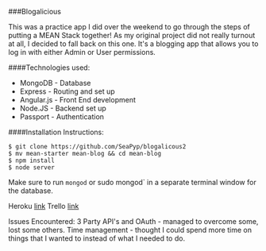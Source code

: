 ###Blogalicious

This was a practice app I did over the weekend to go through the steps of putting a MEAN Stack together!  As my original project did not really turnout at all, I decided to fall back on this one.  It's a blogging app that allows you to log in with either Admin or User permissions.

####Technologies used:
* MongoDB - Database
* Express - Routing and set up
* Angular.js - Front End development
* Node.JS - Backend set up
* Passport - Authentication

####Installation Instructions:
```
$ git clone https://github.com/SeaPyp/blogalicous2
$ mv mean-starter mean-blog && cd mean-blog
$ npm install
$ node server
```
Make sure to run `mongod` or sudo mongod` in a separate terminal window for the database.

Heroku [link](https://blogaliciousnessness.herokuapp.com/)
Trello [link](https://trello.com/b/uNBW1o2e/project-4)

Issues Encountered:
3 Party API's and OAuth - managed to overcome some, lost some others.
Time management - thought I could spend more time on things that I wanted to instead of what I needed to do.


